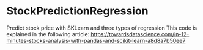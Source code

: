 # StockPredictionRegression
Predict stock price with SKLearn and three types of regression
This code is explained in the following article: https://towardsdatascience.com/in-12-minutes-stocks-analysis-with-pandas-and-scikit-learn-a8d8a7b50ee7
